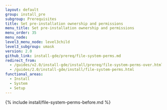 ```yaml
---
layout: default
group: install_pre
subgroup: Prerequisites
title: Set pre-installation ownership and permissions
menu_title: Set pre-installation ownership and permissions
menu_order: 35
menu_node:
level3_menu_node: level3child
level3_subgroup: umask
version: 2.0
github_link: install-gde/prereq/file-system-perms.md
redirect_from:
  - /guides/v2.0/install-gde/install/prereq/file-system-perms-over.html
  - /guides/2.0/install-gde/install/file-system-perms.html
functional_areas:
  - Install
  - System
  - Setup
---
```


{% include install/file-system-perms-before.md %}
